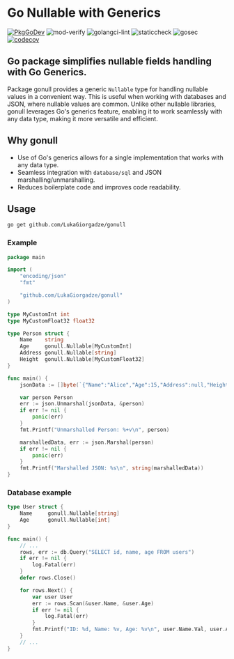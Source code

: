 # Go Nullable with Generics

[![PkgGoDev](https://pkg.go.dev/badge/github.com/LukaGiorgadze/gonull)](https://pkg.go.dev/github.com/LukaGiorgadze/gonull) ![mod-verify](https://github.com/LukaGiorgadze/gonull/workflows/mod-verify/badge.svg) ![golangci-lint](https://github.com/LukaGiorgadze/gonull/workflows/golangci-lint/badge.svg) ![staticcheck](https://github.com/LukaGiorgadze/gonull/workflows/staticcheck/badge.svg) ![gosec](https://github.com/LukaGiorgadze/gonull/workflows/gosec/badge.svg) [![codecov](https://codecov.io/gh/LukaGiorgadze/gonull/branch/main/graph/badge.svg?token=76089e7b-f137-4459-8eae-4b48007bd0d6)](https://codecov.io/gh/LukaGiorgadze/gonull)

## Go package simplifies nullable fields handling with Go Generics.

Package gonull provides a generic `Nullable` type for handling nullable values in a convenient way.
This is useful when working with databases and JSON, where nullable values are common.
Unlike other nullable libraries, gonull leverages Go's generics feature, enabling it to work seamlessly with any data type, making it more versatile and efficient.

## Why gonull

- Use of Go's generics allows for a single implementation that works with any data type.
- Seamless integration with `database/sql` and JSON marshalling/unmarshalling.
- Reduces boilerplate code and improves code readability.

## Usage

```bash
go get github.com/LukaGiorgadze/gonull
```

### Example

```go
package main

import (
    "encoding/json"
    "fmt"

    "github.com/LukaGiorgadze/gonull"
)

type MyCustomInt int
type MyCustomFloat32 float32

type Person struct {
    Name    string
    Age     gonull.Nullable[MyCustomInt]
    Address gonull.Nullable[string]
    Height  gonull.Nullable[MyCustomFloat32]
}

func main() {
    jsonData := []byte(`{"Name":"Alice","Age":15,"Address":null,"Height":null}`)

    var person Person
    err := json.Unmarshal(jsonData, &person)
    if err != nil {
        panic(err)
    }
    fmt.Printf("Unmarshalled Person: %+v\n", person)

    marshalledData, err := json.Marshal(person)
    if err != nil {
        panic(err)
    }
    fmt.Printf("Marshalled JSON: %s\n", string(marshalledData))
}


```

### Database example

```go
type User struct {
    Name     gonull.Nullable[string]
    Age      gonull.Nullable[int]
}

func main() {
    // ...
    rows, err := db.Query("SELECT id, name, age FROM users")
    if err != nil {
        log.Fatal(err)
    }
    defer rows.Close()

    for rows.Next() {
        var user User
        err := rows.Scan(&user.Name, &user.Age)
        if err != nil {
            log.Fatal(err)
        }
        fmt.Printf("ID: %d, Name: %v, Age: %v\n", user.Name.Val, user.Age.Val)
    }
    // ...
}
```
